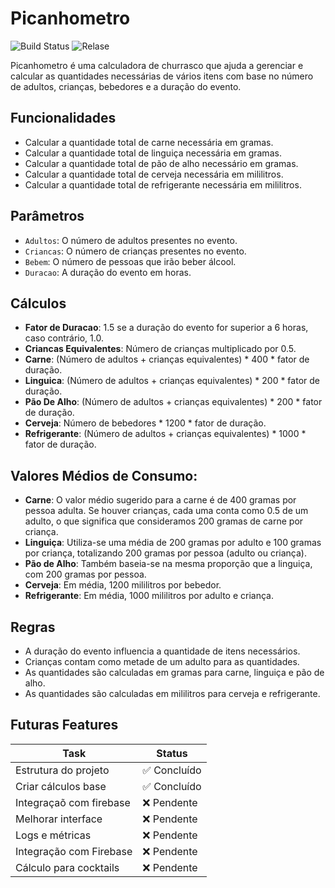 # Picanhometro
![Build Status](https://github.com/lucas-ol/Picanhometro/actions/workflows/dart.yml/badge.svg)
![Relase](https://github.com/lucas-ol/Picanhometro/actions/workflows/relase.yml/badge.svg)


Picanhometro é uma calculadora de churrasco que ajuda a gerenciar e calcular as quantidades necessárias de vários itens com base no número de adultos, crianças, bebedores e a duração do evento.

## Funcionalidades

- Calcular a quantidade total de carne necessária em gramas.
- Calcular a quantidade total de linguiça necessária em gramas.
- Calcular a quantidade total de pão de alho necessário em gramas.
- Calcular a quantidade total de cerveja necessária em mililitros.
- Calcular a quantidade total de refrigerante necessária em mililitros.

## Parâmetros

- `Adultos`: O número de adultos presentes no evento.
- `Criancas`: O número de crianças presentes no evento.
- `Bebem`: O número de pessoas que irão beber álcool.
- `Duracao`: A duração do evento em horas.

## Cálculos

- **Fator de Duracao**: 1.5 se a duração do evento for superior a 6 horas, caso contrário, 1.0.
- **Criancas Equivalentes**: Número de crianças multiplicado por 0.5.
- **Carne**: (Número de adultos + crianças equivalentes) * 400 * fator de duração.
- **Linguica**: (Número de adultos + crianças equivalentes) * 200 * fator de duração.
- **Pão De Alho**: (Número de adultos + crianças equivalentes) * 200 * fator de duração.
- **Cerveja**: Número de bebedores * 1200 * fator de duração.
- **Refrigerante**: (Número de adultos + crianças equivalentes) * 1000 * fator de duração.

## Valores Médios de Consumo:

- **Carne**: O valor médio sugerido para a carne é de 400 gramas por pessoa adulta. Se houver crianças, cada uma conta como 0.5 de um adulto, o que significa que consideramos 200 gramas de carne por criança.  
- **Linguiça**: Utiliza-se uma média de 200 gramas por adulto e 100 gramas por criança, totalizando 200 gramas por pessoa (adulto ou criança).  
- **Pão de Alho**: Também baseia-se na mesma proporção que a linguiça, com 200 gramas por pessoa.
- **Cerveja**: Em média, 1200 mililitros por bebedor.
- **Refrigerante**: Em média, 1000 mililitros por adulto e criança.

## Regras

- A duração do evento influencia a quantidade de itens necessários.
- Crianças contam como metade de um adulto para as quantidades.
- As quantidades são calculadas em gramas para carne, linguiça e pão de alho.
- As quantidades são calculadas em mililitros para cerveja e refrigerante.


## Futuras Features

 | **Task**                | **Status**  |
 | ----------------------- | ----------- |
 | Estrutura do projeto    | ✅ Concluído |
 | Criar cálculos base     | ✅ Concluído |
 | Integraçaõ com firebase | ❌ Pendente  |
 | Melhorar interface      | ❌ Pendente  |
 | Logs e métricas         | ❌ Pendente  |
 | Integração com Firebase | ❌ Pendente  |
 | Cálculo para cocktails  | ❌ Pendente  |
